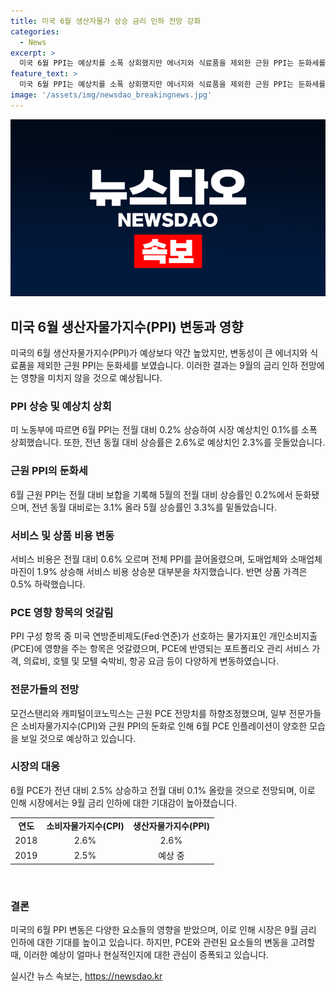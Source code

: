 ```yaml
---
title: 미국 6월 생산자물가 상승 금리 인하 전망 강화
categories:
  - News
excerpt: >
  미국 6월 PPI는 예상치를 소폭 상회했지만 에너지와 식료품을 제외한 근원 PPI는 둔화세를 보였다. 6월 근원 PPI는 전월과 전년 동월 대비로 각각 보합하거나 하락했으며, 서비스 비용의 상승이 주효했다. 미 연준이 선호하는 PCE에 영향을 주는 항목은 엇갈렸는데, 전문가들은 인플레이션 측정 시 PCE 구성 요소가 예상보다 낮을 것으로 보고 있다. 이로 인해 9월 금리 인하 가능성이 높아졌는데, 시장은 이를 94.4%의 확률로 반영하고 있다. 
feature_text: >
  미국 6월 PPI는 예상치를 소폭 상회했지만 에너지와 식료품을 제외한 근원 PPI는 둔화세를 보였다. 6월 근원 PPI는 전월과 전년 동월 대비로 각각 보합하거나 하락했으며, 서비스 비용의 상승이 주효했다. 미 연준이 선호하는 PCE에 영향을 주는 항목은 엇갈렸는데, 전문가들은 인플레이션 측정 시 PCE 구성 요소가 예상보다 낮을 것으로 보고 있다. 이로 인해 9월 금리 인하 가능성이 높아졌는데, 시장은 이를 94.4%의 확률로 반영하고 있다. 
image: '/assets/img/newsdao_breakingnews.jpg'
---
```


<p><img src="/assets/img/newsdao_breakingnews.jpg" alt="ontimetimes 속보" /></p>

<h2 data-ke-size="size26">미국 6월 생산자물가지수(PPI) 변동과 영향</h2>

<p data-ke-size="size16">미국의 6월 생산자물가지수(PPI)가 예상보다 약간 높았지만, 변동성이 큰 에너지와 식료품을 제외한 근원 PPI는 둔화세를 보였습니다. 이러한 결과는 9월의 금리 인하 전망에는 영향을 미치지 않을 것으로 예상됩니다.</p>

<h3 data-ke-size="size24">PPI 상승 및 예상치 상회</h3>

<p data-ke-size="size16">미 노동부에 따르면 6월 PPI는 전월 대비 0.2% 상승하여 시장 예상치인 0.1%를 소폭 상회했습니다. 또한, 전년 동월 대비 상승률은 2.6%로 예상치인 2.3%를 웃돌았습니다.</p>

<h3 data-ke-size="size24">근원 PPI의 둔화세</h3>

<p data-ke-size="size16">6월 근원 PPI는 전월 대비 보합을 기록해 5월의 전월 대비 상승률인 0.2%에서 둔화됐으며, 전년 동월 대비로는 3.1% 올라 5월 상승률인 3.3%를 밑돌았습니다.</p>

<h3 data-ke-size="size24">서비스 및 상품 비용 변동</h3>

<p data-ke-size="size16">서비스 비용은 전월 대비 0.6% 오르며 전체 PPI를 끌어올렸으며, 도매업체와 소매업체 마진이 1.9% 상승해 서비스 비용 상승분 대부분을 차지했습니다. 반면 상품 가격은 0.5% 하락했습니다.</p>

<h3 data-ke-size="size24">PCE 영향 항목의 엇갈림</h3>

<p data-ke-size="size16">PPI 구성 항목 중 미국 연방준비제도(Fed·연준)가 선호하는 물가지표인 개인소비지출(PCE)에 영향을 주는 항목은 엇갈렸으며, PCE에 반영되는 포트폴리오 관리 서비스 가격, 의료비, 호텔 및 모텔 숙박비, 항공 요금 등이 다양하게 변동하였습니다.</p>

<h3 data-ke-size="size24">전문가들의 전망</h3>

<p data-ke-size="size16">모건스탠리와 캐피털이코노믹스는 근원 PCE 전망치를 하향조정했으며, 일부 전문가들은 소비자물가지수(CPI)와 근원 PPI의 둔화로 인해 6월 PCE 인플레이션이 양호한 모습을 보일 것으로 예상하고 있습니다.</p>

<h3 data-ke-size="size24">시장의 대응</h3>

<p data-ke-size="size16">6월 PCE가 전년 대비 2.5% 상승하고 전월 대비 0.1% 올랐을 것으로 전망되며, 이로 인해 시장에서는 9월 금리 인하에 대한 기대감이 높아졌습니다.</p>

<table>
    <tr>
        <td style="text-align: center; height: 17px;"><b>연도</b></td>
        <td style="text-align: center; height: 17px;"><b>소비자물가지수(CPI)</b></td>
        <td style="text-align: center; height: 17px;"><b>생산자물가지수(PPI)</b></td>
    </tr>
    <tr>
        <td style="text-align: center; height: 17px;">2018</td>
        <td style="text-align: center; height: 17px;">2.6%</td>
        <td style="text-align: center; height: 17px;">2.6%</td>
    </tr>
    <tr>
        <td style="text-align: center; height: 17px;">2019</td>
        <td style="text-align: center; height: 17px;">2.5%</td>
        <td style="text-align: center; height: 17px;">예상 중</td>
    </tr>
</table>

<p data-ke-size="size16">&nbsp;</p>

<h3 data-ke-size="size24">결론</h3>

<p data-ke-size="size16">미국의 6월 PPI 변동은 다양한 요소들의 영향을 받았으며, 이로 인해 시장은 9월 금리 인하에 대한 기대를 높이고 있습니다. 하지만, PCE와 관련된 요소들의 변동을 고려할 때, 이러한 예상이 얼마나 현실적인지에 대한 관심이 증폭되고 있습니다.</p>
실시간 뉴스 속보는, <a href="https://newsdao.kr" rel="dofollow">https://newsdao.kr</a>


